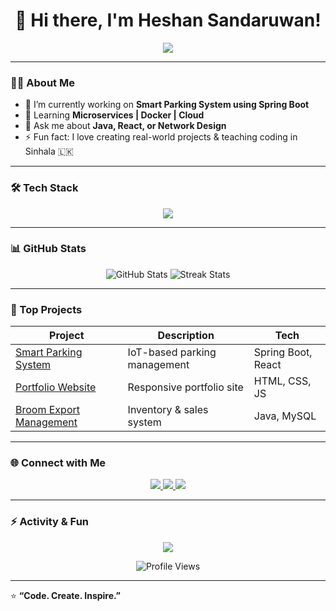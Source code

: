 <h1 align="center">👋 Hi there, I'm Heshan Sandaruwan!</h1>

<p align="center">
  <img src="https://readme-typing-svg.herokuapp.com?font=Fira+Code&weight=600&size=22&pause=1000&color=00BFFF&center=true&vCenter=true&width=500&lines=Software+Engineer+%7C+Full+Stack+Developer;Java+%7C+Spring+Boot+%7C+React+%7C+Node.js;Always+learning+new+things!"/>
</p>

---

### 🧑‍💻 About Me
- 🔭 I’m currently working on **Smart Parking System using Spring Boot**
- 🌱 Learning **Microservices | Docker | Cloud**
- 💬 Ask me about **Java, React, or Network Design**
- ⚡ Fun fact: I love creating real-world projects & teaching coding in Sinhala 🇱🇰

---

### 🛠️ Tech Stack

<p align="center">
  <img src="https://skillicons.dev/icons?i=java,spring,react,nodejs,html,css,js,python,mysql,mongodb,git,linux,vscode,intellij" />
</p>

---

### 📊 GitHub Stats

<p align="center">
  <img src="https://github-readme-stats.vercel.app/api?username=HeshanSandaruwan&show_icons=true&theme=tokyonight" alt="GitHub Stats" />
  <img src="https://github-readme-streak-stats.herokuapp.com/?user=HeshanSandaruwan&theme=tokyonight" alt="Streak Stats" />
</p>

---

### 🚀 Top Projects

| Project | Description | Tech |
|----------|--------------|------|
| [Smart Parking System](https://github.com/HeshanSandaruwan/smart-parking) | IoT-based parking management | Spring Boot, React |
| [Portfolio Website](https://github.com/HeshanSandaruwan/portfolio) | Responsive portfolio site | HTML, CSS, JS |
| [Broom Export Management](https://github.com/HeshanSandaruwan/broom-export) | Inventory & sales system | Java, MySQL |

---

### 🌐 Connect with Me

<p align="center">
  <a href="https://linkedin.com/in/heshansandaruwan">
    <img src="https://img.shields.io/badge/LinkedIn-0077B5?style=for-the-badge&logo=linkedin&logoColor=white" />
  </a>
  <a href="mailto:heshansandaruwan@gmail.com">
    <img src="https://img.shields.io/badge/Gmail-D14836?style=for-the-badge&logo=gmail&logoColor=white" />
  </a>
  <a href="https://github.com/HeshanSandaruwan">
    <img src="https://img.shields.io/badge/GitHub-100000?style=for-the-badge&logo=github&logoColor=white" />
  </a>
</p>

---

### ⚡ Activity & Fun

<p align="center">
  <img src="https://github-readme-activity-graph.vercel.app/graph?username=HeshanSandaruwan&bg_color=1a1b27&color=00BFFF&line=00BFFF&point=FFFFFF&area=true" />
</p>

<p align="center">
  <img src="https://komarev.com/ghpvc/?username=HeshanSandaruwan&style=flat-square&color=blue" alt="Profile Views" />
</p>

---

⭐ **“Code. Create. Inspire.”**

